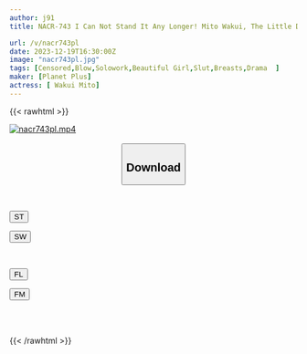```yaml
---
author: j91
title: NACR-743 I Can Not Stand It Any Longer! Mito Wakui, The Little Devil's Niece Who Toyed With Me By Showing Off And Seducing Me

url: /v/nacr743pl
date: 2023-12-19T16:30:00Z
image: "nacr743pl.jpg"
tags: [Censored,Blow,Solowork,Beautiful Girl,Slut,Breasts,Drama	 ]
maker: [Planet Plus]
actress: [ Wakui Mito]
---
```



{{< rawhtml >}}

<div class="video" data-videoid="q7Z7zo3r2JCAov">
    <a href="javascript:;">
        <img src="/v/nacr743pl/nacr743pl.jpg" width="WIDTH" height="HEIGHT" alt="nacr743pl.mp4" loading="lazy">
    </a>
</div>

<script type="text/javascript" src="https://j91.asia/asset/on-demand-st.js"></script>

<br>
  <link rel="stylesheet" href="https://j91.asia/asset/bs5.css">
  
  <center>
  <button class="btn btn-primary" type="button" data-bs-toggle="collapse" data-bs-target=".multi-collapse" aria-expanded="false" aria-controls="multiCollapseExample1 multiCollapseExample2"><h2>Download</h2></button></center>
</p>
<div class="row">
  <div class="col">
    <div class="collapse multi-collapse" id="multiCollapseExample1">
      <div class="card card-body">
	      	      <br>
<div class="buttons">  
<p><a href="https://streamtape.to/v/q7Z7zo3r2JCAov" target="_blank"><button class="btn-hover color-3"><i class="fa fa-download"></i> ST</button></a></p>
<p><a href="https://flaswish.com/pg1tzyvd7g0b" target="_blank"><button class="btn-hover color-2"><i class="fa fa-download"></i> SW</button></a></p></div>
    </div>
  </div>
</div>
  <div class="col">
    <div class="collapse multi-collapse" id="multiCollapseExample2">
      <div class="card card-body">
	      <br>
<div class="buttons">
<p><a href="https://filelions.site/f/q83n949jfz4h" target="_blank"><button class="btn-hover color-9"><i class="fa fa-download"></i> FL</button></a></p>
<p><a href="https://filemoon.sx/d/ssuhimbwp0rg" target="_blank"><button class="btn-hover color-8"><i class="fa fa-download"></i> FM</button></a></p></div>
<br><br>
      </div>
    </div>
  </div>
</div>

{{< /rawhtml >}}